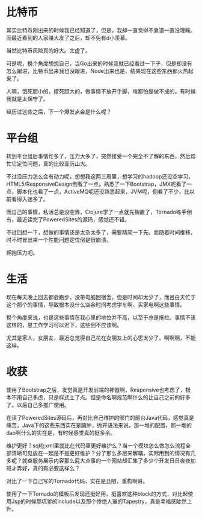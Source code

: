 # 比特币

其实比特币刚出来的时候我已经知道了，但是，我却一直觉得不靠谱一直没理睬。而最近看到的人家赚大发了之后，却不免有d小羡慕。

当然比特币风险真的好大。太虚了。

可是呢，换个角度想想自己，当Go出来的时候我就已经看过一下子，但是却没有怎么跟进，比特币出来我也没跟进，Node出来也是，结果现在这些东西都火热起来了。

人嘛，饿死胆小的，撑死胆大的，做事情不放开手脚，啥都怕是做不成的。有时候我就是太保守了。

经历过这些之后，下一个爆发点会是什么呢？



# 平台组

转到平台组后事情忙多了，压力大多了，突然接受一个完全不了解的东西，然后帮忙它定位问题，真的比较亚历山大。

不过没压力怎么会有动力呢，想想我这两三周里，想学习的hadoop还没空学习，HTML5/ResponsiveDesign倒看了一点，熟悉了一下Bootstrap，JMX呢看了一点，脚本化也看了一点，ActiveMQ呢还没熟悉起来，JVM呢，倒看了不少，比以前看得入迷多了。

而自己的事情，私活总是没空弄，Clojure学了一点就先搁置了，Tornado练手倒有，最近读完了PoweredSites的源码，感觉还不错。

不过回想一下，想做的事情还是太杂太多了，需要精简一下先。而随着时间推移，时不时冒出来一个性能问题定位倒是很崩溃。

拥抱压力吧。



# 生活

现在每天晚上回去都会跑步，没带电脑回宿舍，但是时间却太少了，而且白天忙于这个那个的事情，导致根本没什么空余时间考虑学车啊、买家电啊这些事情。

换个角度来说，也是这些事情在我心里的地位并不高，以至于总是拖拉。事情不该这样的，恩工作学习可以迟下，这些倒不应该啊。

尤其是家人，女朋友，最近总觉得自己花在女朋友上的心思太少了。啊啊啊，不能这样。



# 收获

使用了Bootstrap之后，发觉真是开发前端的神器啊，Responsive也考虑了，根本不用自己多虑，只是样式土了点。但是命名啊规范啊什么的比自己之前的好多了。以后自己多推广使用。

在读了PoweredSites源码后，再对比自己维护的部门的前台Java代码，感觉真是痛苦。Java下的这些东西实在是臃肿，抛开语法来说，那一堆的配置，那一堆的dao啊什么的实在是，有时候感觉真的挺多余。

维护更好？sql在xml里就比在代码里更好维护么？当一个模块怎么做怎么流程全部清晰可见放在一起是不是更好维护？分了那么多层来解耦，实际用到的情况有几多呢？就查服务展示内容那么屁大点事的一个网站却汇集了多少个开发日日夜夜加班才弄好，真的有必要这样么？

对比了一下自己写的Tornado代码，实在是丑陋，重构啊哥。

使用了一下Tornado的模板后发现还挺好用，挺喜欢这种block的方式，对比起使用Jsp的时候那坑爹的include以及那个惨绝人寰的Tapestry，真是幸福感陡然上升。
